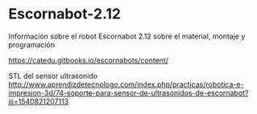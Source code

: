 # Escornabot-2.12
Información sobre el robot Escornabot 2.12 sobre el material, montaje y programación

https://catedu.gitbooks.io/escornabots/content/

STL del sensor ultrasonido
http://www.aprendizdetecnologo.com/index.php/practicas/robotica-e-impresion-3d/74-soporte-para-sensor-de-ultrasonidos-de-escornabot?jjj=1540821207113
